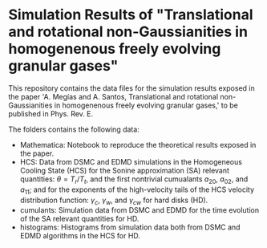 # Simulation Results of "Translational and rotational non-Gaussianities in homogenenous freely evolving granular gases"

This repository contains the data files for the simulation results exposed in the paper 'A. Megías and A. Santos, Translational and rotational non-Gaussianities in homogenenous freely evolving granular gases,' to be published in Phys. Rev. E.

The folders contains the following data:

- Mathematica: Notebook to reproduce the theoretical results exposed in the paper.
- HCS: Data from DSMC and EDMD simulations in the Homogeneous Cooling State (HCS) for the Sonine approximation (SA) relevant quantities: $\theta=T_r/T_t$, and the first nontrivial cumualants $a_{20}$, $a_{02}$, and $a_{11}$; and for the exponents of the high-velocity tails of the HCS velocity distribution function: $\gamma_c$, $\gamma_w$, and $\gamma_{cw}$ for hard disks (HD).
- cumulants: Simulation data from DSMC and EDMD for the time evolution of the SA relevant quantities for HD.
- histograms: Histograms from simulation data both from DSMC and EDMD algorithms in the HCS for HD.
